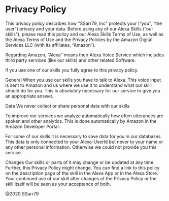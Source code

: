 # Privacy Policy
This privacy policy describes how "SSarr79, Inc" protects your (“you”, “the user”) privacy and your data. Before using any of our Alexa Skills (“our skills”), please read this policy and our Alexa Skills Terms of Use, as well as the Alexa Terms of Use and the Privacy Policies by the Amazon Digital Services LLC (with its affiliates, “Amazon”).

Regarding Amazon, “Alexa” means their Alexa Voice Service which includes third party services (like our skills) and other related Software.

If you use one of our skills you fully agree to this privacy policy.

General
When you use our skills you have to talk to Alexa. This voice input is sent to Amazon and us where we use it to understand what our skill should do for you. This is absolutely necessary for our service to give you an appropriate answer.

Data
We never collect or share personal data with our skills.

To improve our services we analyze automatically how often utterances are spoken and other analytics. This is done automatically by Amazon in the Amazon Developer Portal.

For some of our skills it is necessary to save data for you in our databases. This data is only connected to your Alexa-UserId but never to your name or any other personal information. Otherwise we could not provide you this service.

Changes
Our skills or parts of it may change or be updated at any time. Further, this Privacy Policy might change. You can find a link to this policy on the description page of the skill in the Alexa App or in the Alexa Store. Your continued use of our skill after changes of the Privacy Policy or the skill itself will be seen as your acceptance of both.

@2020 SSarr79
